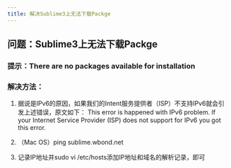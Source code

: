 ```yaml
---
title: 解决Sublime3上无法下载Packge
---
```



## 问题：Sublime3上无法下载Packge

### 提示：There are no packages available for installation

### 解决方法：
<!-- more -->

1. 据说是IPv6的原因，如果我们的Intent服务提供者（ISP）不支持IPv6就会引发上述错误，原文如下：
This error is happened with IPv6 problem. If your Internet Service Provider (ISP) does not support for IPv6 you got this error.

2. （Mac OS）ping sublime.wbond.net

3. 记录IP地址并sudo vi /etc/hosts添加IP地址和域名的解析记录，即可
